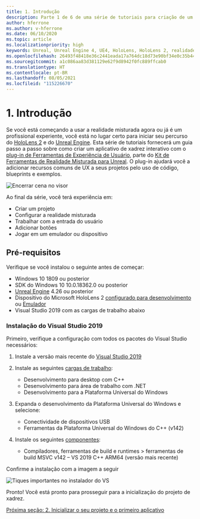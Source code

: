 ```yaml
---
title: 1. Introdução
description: Parte 1 de 6 de uma série de tutoriais para criação de um aplicativo de xadrez usando o Unreal Engine 4 e o plug-in Ferramentas de Experiência de Usuário do Kit de Ferramentas de Realidade Misturada
author: hferrone
ms.author: v-hferrone
ms.date: 06/10/2020
ms.topic: article
ms.localizationpriority: high
keywords: Unreal, Unreal Engine 4, UE4, HoloLens, HoloLens 2, realidade misturada, tutorial, introdução, mrtk, uxt, Ferramentas de UX, documentação, headset de realidade misturada, headset do windows mixed reality, headset de realidade virtual
ms.openlocfilehash: 26493f48418e36c2441eada17a764dc18d73e90bf34e0c35b4412e7a38c9fe41
ms.sourcegitcommit: a1c086aa83d381129e62f9d8942f0fc889ffcab0
ms.translationtype: HT
ms.contentlocale: pt-BR
ms.lasthandoff: 08/05/2021
ms.locfileid: "115226670"
---
```

# <a name="1-getting-started"></a>1. Introdução

Se você está começando a usar a realidade misturada agora ou já é um profissional experiente, você está no lugar certo para iniciar seu percurso do [HoloLens 2](../../../index.yml) e do [Unreal Engine](https://www.unrealengine.com/en-US/). Esta série de tutoriais fornecerá um guia passo a passo sobre como criar um aplicativo de xadrez interativo com o [plug-in de Ferramentas de Experiência de Usuário](https://github.com/microsoft/MixedReality-UXTools-Unreal), parte do [Kit de Ferramentas de Realidade Misturada para Unreal](https://github.com/microsoft/MixedRealityToolkit-Unreal). O plug-in ajudará você a adicionar recursos comuns de UX a seus projetos pelo uso de código, blueprints e exemplos. 

![Encerrar cena no visor](images/unreal-uxt/5-endscene.PNG)

Ao final da série, você terá experiência em:
* Criar um projeto
* Configurar a realidade misturada
* Trabalhar com a entrada do usuário
* Adicionar botões
* Jogar em um emulador ou dispositivo

## <a name="prerequisites"></a>Pré-requisitos

Verifique se você instalou o seguinte antes de começar:
* Windows 10 1809 ou posterior
* SDK do Windows 10 10.0.18362.0 ou posterior
* [Unreal Engine](https://www.unrealengine.com/en-US/get-now) 4.26 ou posterior
* Dispositivo do Microsoft HoloLens 2 [configurado para desenvolvimento](../../platform-capabilities-and-apis/using-visual-studio.md#enabling-developer-mode) ou [Emulador](../../platform-capabilities-and-apis/using-the-hololens-emulator.md#hololens-2-emulator-overview)
* Visual Studio 2019 com as cargas de trabalho abaixo

### <a name="installing-visual-studio-2019"></a>Instalação do Visual Studio 2019

Primeiro, verifique a configuração com todos os pacotes do Visual Studio necessários:
1. Instale a versão mais recente do [Visual Studio 2019](https://visualstudio.microsoft.com/downloads/)
1. Instale as seguintes [cargas de trabalho](/visualstudio/install/modify-visual-studio#modify-workloads):
    * Desenvolvimento para desktop com C++
    * Desenvolvimento para área de trabalho com .NET
    * Desenvolvimento para a Plataforma Universal do Windows
1. Expanda o desenvolvimento da Plataforma Universal do Windows e selecione: 
    * Conectividade de dispositivos USB
    * Ferramentas da Plataforma Universal do Windows do C++ (v142)

1. Instale os seguintes [componentes](/visualstudio/install/modify-visual-studio#modify-individual-components):
    * Compiladores, ferramentas de build e runtimes > ferramentas de build MSVC v142 – VS 2019 C++ ARM64 (versão mais recente)

Confirme a instalação com a imagem a seguir

![Tiques importantes no instalador do VS](images/unreal-uxt/1-install-the-tools.png)

Pronto! Você está pronto para prosseguir para a inicialização do projeto de xadrez.

[Próxima seção: 2. Inicializar o seu projeto e o primeiro aplicativo](unreal-uxt-ch2.md)